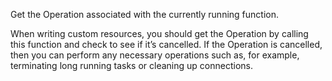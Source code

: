 Get the Operation associated with the currently running function.

When writing custom resources, you should get the Operation by calling this function and check to see if it’s cancelled. If the Operation is cancelled, then you can perform any necessary operations such as, for example, terminating long running tasks or cleaning up connections.
